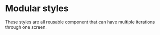 # Modular styles

These styles are all reusable component that can have multiple iterations through one screen.